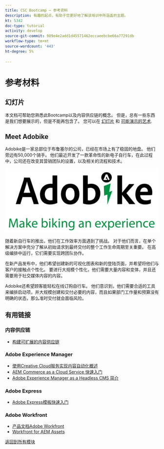 ```yaml
---
title: CSC Bootcamp — 参考资料
description: 有趣的起点，有助于您更好地了解该培训中所涵盖的主题。
kt: 5342
doc-type: tutorial
activity: develop
source-git-commit: 989e4e2add1d45571462eccaeebcbe66a77291db
workflow-type: tm+mt
source-wordcount: '443'
ht-degree: 5%

---
```


# 参考材料

## 幻灯片

本文档可帮助您熟悉此Bootcamp以及内容供应链的概念。 但是，总有一些东西是我们想要展示的，但是不能再包含了。 您可以在 [幻灯片](https://adobe.sharepoint.com/:p:/r/sites/SWEnterpriseMarketingTeam/Shared%20Documents/Bootcamps/Content%20Supply%20Chain%20Bootcamp/Experience%20Makers%20Content%20Supply%20Chain%20Slide%20Deck.pptx?d=w1a3787d39c3a43ab941cfd0069f8383a&amp;csf=1&amp;web=1&amp;e=57aFUU) 和 [可能演示的艺术](https://xd.adobe.com/view/45ea642f-69fb-4bbe-bba6-6915a3709a6d-10b9/?fullscreen).

## Meet Adobike

Adobike是一家总部位于布鲁塞尔的公司，已经在市场上有了稳固的地盘。 他们旁边有50,000个骑手。 他们最近开发了一款革命性的新电子自行车，在此过程中，公司还在改变其营销团队的设置，以及相关的流程和技术。

![阿多比克](./images/adobike-logo.png)

随着新自行车的推出，他们在工作效率方面遇到了挑战。 对于他们而言，在单个解决方案中充分了解从初始请求到最终交付的整个工作生命周期至关重要。 在高级编排中运行，它们需要实现跨团队协作。

在新产品发布中，他们希望创建新的可视化图表和新的登陆页面，并希望将他们与客户的接触点个性化。 要进行大规模个性化，他们需要大量内容和变体，并且还需要用于社交媒体内容的内容。

Adobike还希望顾客能轻松在线订购自行车。 他们意识到，他们需要合适的工具来编排启动项，并大规模创建和交付必要的内容，而且如果部门工作量和预算没有明确的状态，那么准时交付就会面临风险。


## 有用链接

### 内容供应链

- [构建可扩展的内容供应链](https://business.adobe.com/resources/webinars/building-a-content-supply-chain-that-scales.html)

### Adobe Experience Manager

- [使用Creative Cloud服务实现内容自动化概述](https://experienceleague.adobe.com/docs/experience-manager-learn/assets/content-automation/overview.html?lang=en)
- [AEM Commerce as a Cloud Service 快速入门](https://experienceleague.adobe.com/docs/experience-manager-cloud-service/content/content-and-commerce/storefront/getting-started.html)
- [Adobe Experience Manager as a Headless CMS 简介](https://experienceleague.adobe.com/docs/experience-manager-cloud-service/content/headless/introduction.html?lang=en)

### Adobe Express

- [Adobe Express模板快速入门](https://helpx.adobe.com/express/using/work-with-templates.html)

### Adobe Workfront

- [产品文档Adobe Workfront](https://experienceleague.adobe.com/docs/workfront/using/home.html?lang=en)
- [Workfront for AEM Assets](https://exchange.adobe.com/apps/ec/101385/workfront-for-aem-assets)


[返回到所有模块](./overview.md)
